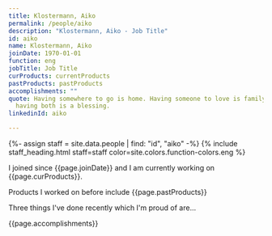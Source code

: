 ```yaml
---
title: Klostermann, Aiko
permalink: /people/aiko
description: "Klostermann, Aiko - Job Title"
id: aiko
name: Klostermann, Aiko
joinDate: 1970-01-01
function: eng
jobTitle: Job Title
curProducts: currentProducts
pastProducts: pastProducts
accomplishments: ""
quote: Having somewhere to go is home. Having someone to love is family. And
  having both is a blessing.
linkedinId: aiko

---
```


{%- assign staff = site.data.people | find: "id", "aiko" -%}
{% include staff_heading.html staff=staff color=site.colors.function-colors.eng %}

<p>I joined since {{page.joinDate}} and I am currently working on {{page.curProducts}}.</p>

<p>Products I worked on before include {{page.pastProducts}}</p>

<p>Three things I've done recently which I'm proud of are...</p>
{{page.accomplishments}}
